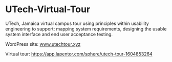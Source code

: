 # UTech-Virtual-Tour
UTech, Jamaica virtual campus tour using principles within usability engineering to support: mapping system requirements, designing the usable system interface and end user acceptance testing. 


WordPress site: www.utechtour.xyz

Virtual tour: https://app.lapentor.com/sphere/utech-tour-1604853264
